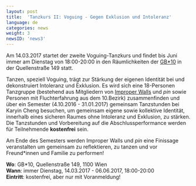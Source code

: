 ```yaml
---
layout: post
title:  'Tanzkurs II: Voguing - Gegen Exklusion und Intoleranz'
language: de
categories: news
weight: 3
newsID: 'news3'
---
```


Am 14.03.2017 startet der zweite Voguing-Tanzkurs und findet bis Juni immer am Dienstag von 18:00-20:00 in den Räumlichkeiten der [GB*10](http://www.gbstern.at/10) in der Quellenstraße 149 statt.

Tanzen, speziell Voguing, trägt zur Stärkung der eigenen Identität bei und dekonstruiert Intoleranz und Exklusion. Es wird sich eine 18-Personen Tanzgruppe (bestehend aus Mitgliedern von [Improper Walls](http://www.improperwalls.com) und *pin* sowie Personen mit Fluchterfahrung aus dem 10.Bezirk) zusammenfinden und über ein Semester (4.10.2016 - 31.01.2017) gemeinsam Tanzstunden bei Karyin Cheng besuchen, um gemeinsam eigene sowie kollektive Identität, innerhalb eines sicheren Raumes ohne Intoleranz und Exklusion, zu stärken. Die Tanzstunden und Vorbereitung auf die Abschlussperformance werden für Teilnehmende **kostenfrei** sein.

Am Ende des Semesters werden Improper Walls und *pin* eine Finissage veranstalten um gemeinsam zu reflektieren, zu tanzen und vor Freund*innen und Familie zu performen!

**Wo**: GB*10, Quellenstraße 149, 1100 Wien  
**Wann**: immer Dienstag, 14.03.2017 - 06.06.2017, 18:00-20:00  
**Eintritt**: kostenfrei, aber nur mit Voranmeldung!
